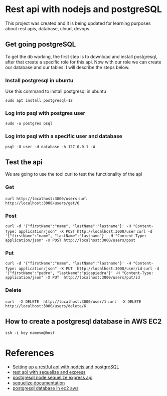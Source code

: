 # Rest api with nodejs and postgreSQL

This project was created and it is being updated for learning purposes about rest apis, database, cloud, devops.

## Get going postgreSQL

To get the db working, the first step is to download and install postgresql, after that create
a specific role for this api. Now with our role we can create our database and our tables. I will describe the steps below.
### Install postgresql in ubuntu

Use this command to  install postgresql in ubuntu

`sudo apt install postgresql-12`

### Log into psql with postgres user

`sudo -u postgres psql`

### Log into psql with a specific user and database

`psql -U user -d database -h 127.0.0.1 -W`


## Test the api

We are going to use the tool curl to test the functionality of the api

### Get

`curl http://localhost:3000/users`
`curl http://localhost:3000/users/get/6`
### Post

`curl -d '{"firstName":"name", "lastName":"lastname"}' -H "Content-Type: application/json" -X POST http://localhost:3000/user`
`curl -d '{"firstName":"name", "lastName":"lastname"}' -H "Content-Type: application/json" -X POST http://localhost:3000/users/post`

### Put

`curl -d '{"firstName":"name", "lastName":"lastname"}' -H "Content-Type: application/json" -X PUT  http://localhost:3000/user/id`
`curl -d '{"firstName":"pedro", "lastName":"picapiedra"}' -H "Content-Type: application/json" -X PUT  http://localhost:3000/users/put/id`

### Delete

`curl  -X DELETE  http://localhost:3000/user/1`
`curl  -X DELETE  http://localhost:3000/users/delete/6`

## How to create a postgresql database in AWS EC2

`ssh -i key namevm@host`

# References

- [Setting up a restful api with nodejs and postgreSQL](https://blog.logrocket.com/setting-up-a-restful-api-with-node-js-and-postgresql-d96d6fc892d8/)
- [rest api with sequelize and express](https://www.youtube.com/watch?v=sA3t4d1v7OI)
- [postgresql node sequelize express api](https://bezkoder.com/node-express-sequelize-postgresql/)
- [sequelize documentation](https://sequelize.org/v5/manual/)
- [postgresql database in ec2 aws](https://www.shubhamdipt.com/blog/postgresql-on-ec2-ubuntu-in-aws/)
